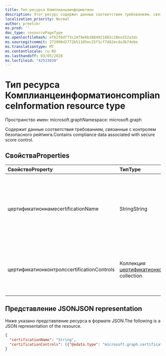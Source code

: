 ```yaml
---
title: Тип ресурса Комплианцеинформатион
description: Этот ресурс содержит данные соответствия требованиям, связанные с контролем безопасности по показателю.
localization_priority: Normal
author: preetikr
ms.prod: ''
doc_type: resourcePageType
ms.openlocfilehash: ef62f6df73c24f9e6b3884921865c28ea152a3dc
ms.sourcegitcommit: 272996d2772b51105ec25f1cf7482ecda3b74ebe
ms.translationtype: MT
ms.contentlocale: ru-RU
ms.lasthandoff: 03/05/2020
ms.locfileid: "42533038"
---
```

#  <a name="complianceinformation-resource-type"></a><span data-ttu-id="33f12-103">Тип ресурса Комплианцеинформатион</span><span class="sxs-lookup"><span data-stu-id="33f12-103">complianceInformation resource type</span></span>

<span data-ttu-id="33f12-104">Пространство имен: microsoft.graph</span><span class="sxs-lookup"><span data-stu-id="33f12-104">Namespace: microsoft.graph</span></span>

<span data-ttu-id="33f12-105">Содержит данные соответствия требованиям, связанные с контролем безопасного рейтинга.</span><span class="sxs-lookup"><span data-stu-id="33f12-105">Contains compliance data associated with secure score control.</span></span>

## <a name="properties"></a><span data-ttu-id="33f12-106">Свойства</span><span class="sxs-lookup"><span data-stu-id="33f12-106">Properties</span></span>

|<span data-ttu-id="33f12-107">Свойство</span><span class="sxs-lookup"><span data-stu-id="33f12-107">Property</span></span> |<span data-ttu-id="33f12-108">Тип</span><span class="sxs-lookup"><span data-stu-id="33f12-108">Type</span></span> |<span data-ttu-id="33f12-109">Описание</span><span class="sxs-lookup"><span data-stu-id="33f12-109">Description</span></span> |
|:--|:--|:--|
|<span data-ttu-id="33f12-110">цертификатионнаме</span><span class="sxs-lookup"><span data-stu-id="33f12-110">certificationName</span></span>|<span data-ttu-id="33f12-111">String</span><span class="sxs-lookup"><span data-stu-id="33f12-111">String</span></span>| <span data-ttu-id="33f12-112">Имя сертификации соответствия (например, ISO 27018:2014, GDPR, FedRAMP, NIST 800-171).</span><span class="sxs-lookup"><span data-stu-id="33f12-112">Compliance certification name (for example, ISO 27018:2014, GDPR, FedRAMP, NIST 800-171)</span></span> |
|<span data-ttu-id="33f12-113">цертификатионконтролс</span><span class="sxs-lookup"><span data-stu-id="33f12-113">certificationControls</span></span>|<span data-ttu-id="33f12-114">Коллекция [цертификатионконтрол](certificationcontrol.md)</span><span class="sxs-lookup"><span data-stu-id="33f12-114">[certificationControl](certificationcontrol.md) collection</span></span>|<span data-ttu-id="33f12-115">Коллекция элементов управления сертификацией, связанных с сертификацией</span><span class="sxs-lookup"><span data-stu-id="33f12-115">Collection of the certification controls associated with certification</span></span>|

## <a name="json-representation"></a><span data-ttu-id="33f12-116">Представление JSON</span><span class="sxs-lookup"><span data-stu-id="33f12-116">JSON representation</span></span>

<span data-ttu-id="33f12-117">Ниже указано представление ресурса в формате JSON.</span><span class="sxs-lookup"><span data-stu-id="33f12-117">The following is a JSON representation of the resource.</span></span>

<!-- {
  "blockType": "resource",
  "optionalProperties": [

  ],
  "@odata.type": "microsoft.graph.complianceInformation"
}-->

```json
{
  "certificationName": "String",
  "certificationControls": [{"@odata.type": "microsoft.graph.certificationControl"}]
}

```


<!-- {
  "type": "#page.annotation",
  "description": "complianceInformation resource",
  "keywords": "",
  "section": "documentation",
  "tocPath": ""
}-->
